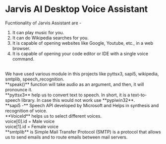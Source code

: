 # Jarvis AI Desktop Voice Assistant

Fucntionality of Jarvis Assistant are -
1. It can play music for you.
2. It can do Wikipedia searches for you.
3. It is capable of opening websites like Google, Youtube, etc., in a web browser.
4. It is capable of opening your code editor or IDE with a single voice command.

<br>
We have used various module in this projects like pyttsx3, sapi5, wikipedia, smtplib, speech_recognition.
<br>
**speak()** function will take audio as an argument, and then, it will pronounce it.<br>
**pyttsx3** help us to convert text to speech. In short, it is a text-to-speech library. In case this would not work use **pypiwin32**.<br>
**sapi5 -** Speech API developed by Microsoft and Helps in synthesis and recognition of voice.<br>
**VoiceId** helps us to select different voices.<br>
voice[0].id = Male voice <br>
voice[1].id = Female voice <br>
**smtplib** is Simple Mail Transfer Protocol (SMTP) is a protocol that allows us to send emails and to route emails between mail servers.<br>
